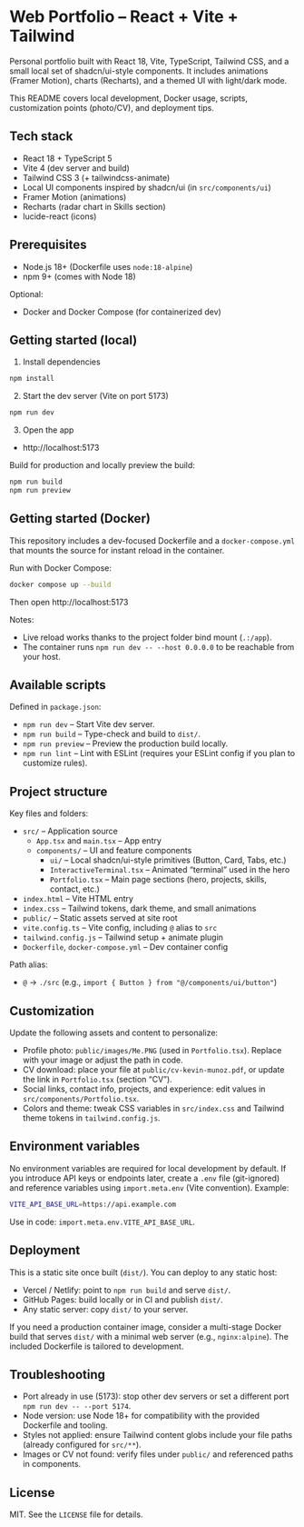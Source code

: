 # Web Portfolio – React + Vite + Tailwind

Personal portfolio built with React 18, Vite, TypeScript, Tailwind CSS, and a small local set of shadcn/ui-style components. It includes animations (Framer Motion), charts (Recharts), and a themed UI with light/dark mode.

This README covers local development, Docker usage, scripts, customization points (photo/CV), and deployment tips.

## Tech stack

- React 18 + TypeScript 5
- Vite 4 (dev server and build)
- Tailwind CSS 3 (+ tailwindcss-animate)
- Local UI components inspired by shadcn/ui (in `src/components/ui`)
- Framer Motion (animations)
- Recharts (radar chart in Skills section)
- lucide-react (icons)

## Prerequisites

- Node.js 18+ (Dockerfile uses `node:18-alpine`)
- npm 9+ (comes with Node 18)

Optional:

- Docker and Docker Compose (for containerized dev)

## Getting started (local)

1) Install dependencies

```bash
npm install
```

2) Start the dev server (Vite on port 5173)

```bash
npm run dev
```

3) Open the app

- http://localhost:5173

Build for production and locally preview the build:

```bash
npm run build
npm run preview
```

## Getting started (Docker)

This repository includes a dev-focused Dockerfile and a `docker-compose.yml` that mounts the source for instant reload in the container.

Run with Docker Compose:

```bash
docker compose up --build
```

Then open http://localhost:5173

Notes:

- Live reload works thanks to the project folder bind mount (`.:/app`).
- The container runs `npm run dev -- --host 0.0.0.0` to be reachable from your host.

## Available scripts

Defined in `package.json`:

- `npm run dev` – Start Vite dev server.
- `npm run build` – Type-check and build to `dist/`.
- `npm run preview` – Preview the production build locally.
- `npm run lint` – Lint with ESLint (requires your ESLint config if you plan to customize rules).

## Project structure

Key files and folders:

- `src/` – Application source
	- `App.tsx` and `main.tsx` – App entry
	- `components/` – UI and feature components
		- `ui/` – Local shadcn/ui-style primitives (Button, Card, Tabs, etc.)
		- `InteractiveTerminal.tsx` – Animated “terminal” used in the hero
		- `Portfolio.tsx` – Main page sections (hero, projects, skills, contact, etc.)
- `index.html` – Vite HTML entry
- `index.css` – Tailwind tokens, dark theme, and small animations
- `public/` – Static assets served at site root
- `vite.config.ts` – Vite config, including `@` alias to `src`
- `tailwind.config.js` – Tailwind setup + animate plugin
- `Dockerfile`, `docker-compose.yml` – Dev container config

Path alias:

- `@` → `./src` (e.g., `import { Button } from "@/components/ui/button"`)

## Customization

Update the following assets and content to personalize:

- Profile photo: `public/images/Me.PNG` (used in `Portfolio.tsx`). Replace with your image or adjust the path in code.
- CV download: place your file at `public/cv-kevin-munoz.pdf`, or update the link in `Portfolio.tsx` (section “CV”).
- Social links, contact info, projects, and experience: edit values in `src/components/Portfolio.tsx`.
- Colors and theme: tweak CSS variables in `src/index.css` and Tailwind theme tokens in `tailwind.config.js`.

## Environment variables

No environment variables are required for local development by default. If you introduce API keys or endpoints later, create a `.env` file (git-ignored) and reference variables using `import.meta.env` (Vite convention). Example:

```bash
VITE_API_BASE_URL=https://api.example.com
```

Use in code: `import.meta.env.VITE_API_BASE_URL`.

## Deployment

This is a static site once built (`dist/`). You can deploy to any static host:

- Vercel / Netlify: point to `npm run build` and serve `dist/`.
- GitHub Pages: build locally or in CI and publish `dist/`.
- Any static server: copy `dist/` to your server.

If you need a production container image, consider a multi-stage Docker build that serves `dist/` with a minimal web server (e.g., `nginx:alpine`). The included Dockerfile is tailored to development.

## Troubleshooting

- Port already in use (5173): stop other dev servers or set a different port `npm run dev -- --port 5174`.
- Node version: use Node 18+ for compatibility with the provided Dockerfile and tooling.
- Styles not applied: ensure Tailwind content globs include your file paths (already configured for `src/**`).
- Images or CV not found: verify files under `public/` and referenced paths in components.

## License

MIT. See the `LICENSE` file for details.
